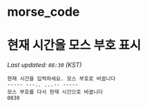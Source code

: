 # morse_code
# 현재 시간을 모스 부호 표시
<!-- MORSE_TIME_START -->
_Last updated: `08:30` (KST)_

```
현재 시간을 입력하세요. 모스 부호로 바꿉니다
----- ---.. ...-- -----
모스 부호를 다시 현재 시간으로 바꿉니다
0830
```
<!-- MORSE_TIME_END -->
